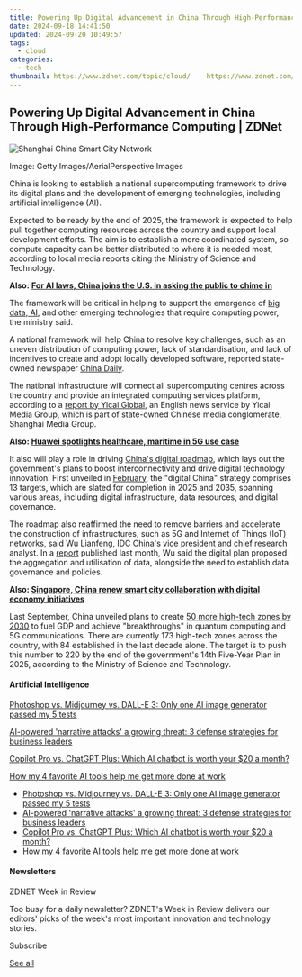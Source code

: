 ```yaml
---
title: Powering Up Digital Advancement in China Through High-Performance Computing | ZDNet
date: 2024-09-18 14:41:50
updated: 2024-09-20 10:49:57
tags:
  - cloud
categories:
  - tech
thumbnail: https://www.zdnet.com/topic/cloud/    https://www.zdnet.com/a/img/resize/5545f014cd1b015903e5dd4af4530aabad3d7f51/2023/04/18/81083ed4-309e-464f-976e-36aa9b0986d4/gettyimages-859747880.jpg?width=170&height=96&fit=crop&auto=webp
---
```


## Powering Up Digital Advancement in China Through High-Performance Computing | ZDNet

![Shanghai China Smart City Network](https://www.zdnet.com/a/img/resize/e6b5b63ca6389f6422e957e260ab9e5b3e73c0ac/2023/04/18/81083ed4-309e-464f-976e-36aa9b0986d4/gettyimages-859747880.jpg?auto=webp&width=1280)

Image: Getty Images/AerialPerspective Images

China is looking to establish a national supercomputing framework to drive its digital plans and the development of emerging technologies, including artificial intelligence (AI).

Expected to be ready by the end of 2025, the framework is expected to help pull together computing resources across the country and support local development efforts. The aim is to establish a more coordinated system, so compute capacity can be better distributed to where it is needed most, according to local media reports citing the Ministry of Science and Technology. 

**Also:** [**For AI laws, China joins the U.S. in asking the public to chime in**](https://www.zdnet.com/article/china-follows-in-us-footsteps-seeks-public-opinion-on-draft-ai-laws/)

The framework will be critical in helping to support the emergence of [big data, AI](https://www.zdnet.com/article/china-follows-in-us-footsteps-seeks-public-opinion-on-draft-ai-laws/), and other emerging technologies that require computing power, the ministry said. 

A national framework will help China to resolve key challenges, such as an uneven distribution of computing power, lack of standardisation, and lack of incentives to create and adopt locally developed software, reported state-owned newspaper [China Daily](https://www.chinadaily.com.cn/a/202304/18/WS643ebc24a310b6054face58b.html). 

The national infrastructure will connect all supercomputing centres across the country and provide an integrated computing services platform, according to a [report by Yicai Global](https://www.yicaiglobal.com/news/china-initiates-establishment-of-national-supercomputing-internet-consortium), an English news service by Yicai Media Group, which is part of state-owned Chinese media conglomerate, Shanghai Media Group. 

**Also: [Huawei spotlights healthcare, maritime in 5G use case](https://www.zdnet.com/article/huawei-spotlights-healthcare-maritime-in-5g-use-case/)**

It also will play a role in driving [China's digital roadmap](http://english.www.gov.cn/policies/latestreleases/202302/28/content%5FWS63fd33a8c6d0a757729e752c.html), which lays out the government's plans to boost interconnectivity and drive digital technology innovation. First unveiled in [February](http://www.gov.cn/xinwen/2023-02/27/content%5F5743484.htm), the "digital China" strategy comprises 13 targets, which are slated for completion in 2025 and 2035, spanning various areas, including digital infrastructure, data resources, and digital governance. 

The roadmap also reaffirmed the need to remove barriers and accelerate the construction of infrastructures, such as 5G and Internet of Things (IoT) networks, said Wu Lianfeng, IDC China's vice president and chief research analyst. In a [report](https://blogs.idc.com/2023/03/20/four-impacts-of-the-national-digital-plan-on-the-acceleration-of-digital-businesses-in-china/) published last month, Wu said the digital plan proposed the aggregation and utilisation of data, alongside the need to establish data governance and policies. 

**Also: [Singapore, China renew smart city collaboration with digital economy initiatives](https://www.zdnet.com/article/singapore-china-renew-smart-city-collaboration-with-digital-economy-initiatives/)**

Last September, China unveiled plans to create [50 more high-tech zones by 2030](https://www.zdnet.com/article/china-wants-more-high-tech-zones-in-innovation-drive/) to fuel GDP and achieve "breakthroughs" in quantum computing and 5G communications. There are currently 173 high-tech zones across the country, with 84 established in the last decade alone. The target is to push this number to 220 by the end of the government's 14th Five-Year Plan in 2025, according to the Ministry of Science and Technology.

#### Artificial Intelligence

[Photoshop vs. Midjourney vs. DALL-E 3: Only one AI image generator passed my 5 tests](https://www.zdnet.com/article/is-photoshops-new-text-to-image-as-good-as-midjourney-and-dall-e-we-test-it-and-see/ "Photoshop vs. Midjourney vs. DALL-E 3: Only one AI image generator passed my 5 tests")

[AI-powered 'narrative attacks' a growing threat: 3 defense strategies for business leaders](https://www.zdnet.com/article/ai-powered-narrative-attacks-a-growing-threat-3-defense-strategies-for-business-leaders/ "AI-powered 'narrative attacks' a growing threat: 3 defense strategies for business leaders")

[Copilot Pro vs. ChatGPT Plus: Which AI chatbot is worth your $20 a month?](https://www.zdnet.com/article/copilot-pro-vs-chatgpt-plus-which-is-ai-chatbot-is-worth-your-20-a-month/ "Copilot Pro vs. ChatGPT Plus: Which AI chatbot is worth your $20 a month?")

[How my 4 favorite AI tools help me get more done at work](https://www.zdnet.com/article/how-my-4-favorite-ai-tools-help-me-get-more-done-at-work/ "How my 4 favorite AI tools help me get more done at work")

* [Photoshop vs. Midjourney vs. DALL-E 3: Only one AI image generator passed my 5 tests](https://www.zdnet.com/article/is-photoshops-new-text-to-image-as-good-as-midjourney-and-dall-e-we-test-it-and-see/ "Photoshop vs. Midjourney vs. DALL-E 3: Only one AI image generator passed my 5 tests")
* [AI-powered 'narrative attacks' a growing threat: 3 defense strategies for business leaders](https://www.zdnet.com/article/ai-powered-narrative-attacks-a-growing-threat-3-defense-strategies-for-business-leaders/ "AI-powered 'narrative attacks' a growing threat: 3 defense strategies for business leaders")
* [Copilot Pro vs. ChatGPT Plus: Which AI chatbot is worth your $20 a month?](https://www.zdnet.com/article/copilot-pro-vs-chatgpt-plus-which-is-ai-chatbot-is-worth-your-20-a-month/ "Copilot Pro vs. ChatGPT Plus: Which AI chatbot is worth your $20 a month?")
* [How my 4 favorite AI tools help me get more done at work](https://www.zdnet.com/article/how-my-4-favorite-ai-tools-help-me-get-more-done-at-work/ "How my 4 favorite AI tools help me get more done at work")

#### Newsletters

ZDNET Week in Review

Too busy for a daily newsletter? ZDNET's Week in Review delivers our editors' picks of the week's most important innovation and technology stories.

 Subscribe

[See all](https://www.zdnet.com/newsletters/)

<ins class="adsbygoogle"
     style="display:block"
     data-ad-format="autorelaxed"
     data-ad-client="ca-pub-7571918770474297"
     data-ad-slot="1223367746"></ins>



<ins class="adsbygoogle"
     style="display:block"
     data-ad-client="ca-pub-7571918770474297"
     data-ad-slot="8358498916"
     data-ad-format="auto"
     data-full-width-responsive="true"></ins>
